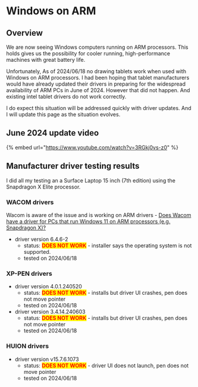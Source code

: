 # Windows on ARM



## Overview

We are now seeing Windows computers running on ARM processors. This holds gives us the possibility for cooler running, high-performance machines with great battery life.

Unfortunately, As of 2024/06/18 no drawing tablets work when used with Windows on ARM processors. I had been hoping that tablet manufacturers would have already updated their drivers in preparing for the widespread availability of ARM PCs in June of 2024. However that did not happen. And existing intel tablet drivers do not work correctly.

I do expect this situation will be addressed quickly with driver updates. And I will update this page as the situation evolves.

## June 2024 update video

{% embed url="https://www.youtube.com/watch?v=3RGkj0vs-z0" %}

## Manufacturer driver testing results

I did all my testing an a Surface Laptop 15 inch (7th edition) using the Snapdragon X Elite processor.&#x20;

### WACOM drivers

Wacom is aware of the issue and is working on ARM drivers - [Does Wacom have a driver for PCs that run Windows 11 on ARM processors (e.g. Snapdragon X)? ](https://support.wacom.com/hc/en-us/articles/23838303808407-Does-Wacom-have-a-driver-for-PCs-that-run-Windows-11-on-ARM-processors-e-g-Snapdragon-X)

* driver version 6.4.6-2&#x20;
  * status: <mark style="color:red;">**DOES NOT WORK**</mark> - installer says the operating system is not supported.
  * tested on 2024/06/18

### XP-PEN drivers

* driver version 4.0.1.240520&#x20;
  * status: <mark style="color:red;">**DOES NOT WORK**</mark> - installs but driver UI crashes, pen does not move pointer
  * tested on 2024/06/18&#x20;
* driver version 3.4.14.240603&#x20;
  * status: <mark style="color:red;">**DOES NOT WORK**</mark> - installs but driver UI crashes, pen does not move pointer
  * tested on 2024/06/18

### HUION drivers

* driver version v15.7.6.1073&#x20;
  * status: <mark style="color:red;">**DOES NOT WORK**</mark> - driver UI does not launch, pen does not move pointer
  * tested on 2024/06/18

&#x20;
